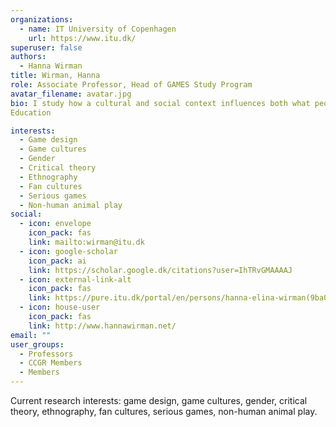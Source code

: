 ```yaml
---
organizations:
  - name: IT University of Copenhagen
    url: https://www.itu.dk/
superuser: false
authors:
  - Hanna Wirman
title: Wirman, Hanna
role: Associate Professor, Head of GAMES Study Program
avatar_filename: avatar.jpg
bio: I study how a cultural and social context influences both what people design and how they play. Being educated in Media and Cultural Studies, I find it exciting to explore how play fits into our everyday lives and what part gender plays in this. The topic I have studied the most is game fandom and fans' participation in game development. Through my future research I wish to understand the differences and similarities between human play and animal play. This is something that two Bornean orangutans in Indonesia helped me to start exploring already in 2011. Alongside my own research, I find it important to support the community of games researchers and have been a member of the DiGRA Executive Board for more than 10 years currently serving as the President of DiGRA. I also make games with serious topics as part of research projects and in other small productions.
Education

interests:
  - Game design
  - Game cultures
  - Gender
  - Critical theory
  - Ethnography
  - Fan cultures
  - Serious games
  - Non-human animal play
social:
  - icon: envelope
    icon_pack: fas
    link: mailto:wirman@itu.dk
  - icon: google-scholar
    icon_pack: ai
    link: https://scholar.google.dk/citations?user=IhTRvGMAAAAJ
  - icon: external-link-alt
    icon_pack: fas
    link: https://pure.itu.dk/portal/en/persons/hanna-elina-wirman(9ba013db-4c4d-41dd-be12-dbe188f67f29).html
  - icon: house-user
    icon_pack: fas
    link: http://www.hannawirman.net/
email: ""
user_groups:
  - Professors
  - CCGR Members
  - Members
---
```


Current research interests: game design, game cultures, gender, critical theory, ethnography, fan cultures, serious games, non-human animal play.